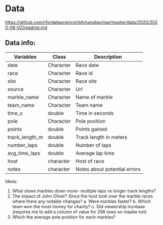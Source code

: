# Data
  https://github.com/rfordatascience/tidytuesday/raw/master/data/2020/2020-06-02/readme.md
  
 ## Data info:
|   Variables   | Class      |Description|
| ------------- | ---------- | --------- |
|    date       |  Character |Race date  |
|    race       |  Character |Race id    |
|    site       |  Character |Race site  |
|    source     |  Character | Url       |
| marble_name   |  Character |Name of marble|
|   team_name   |  Character |Team name  |
|    time_s     |  double    |Time in seconds|
|      pole     |  Character |Pole position|
| points|double|Points gained|
|track_length_m|double|Track length in meters|
|number_laps|double| Number of laps|
|avg_time_laps|double|Average lap time|
|host|character|Host of race|
|notes|character|Notes about potential errors|


Ideas:
  1. What slows marbles down more- multiple laps vs longer track lengths?
  2. The impact of John Oliver? Since the host took over the marble races where there any notable changes?
      a. Were marbles faster?
      b. Which team won the most money for charity?
      c. Did viewership increase (requires me to add a column of value for 256 rows so maybe not)
  3. Which the average pole position for each marbles?
 
